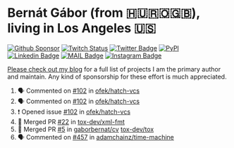 # Bernát Gábor (from 🇭🇺🇷🇴🇬🇧), living in Los Angeles 🇺🇸

[![Github Sponsor](https://img.shields.io/static/v1?label=Sponsor&message=%E2%9D%A4&logo=GitHub&link=https://github.com/sponsors/gaborbernat&style=flat-square)](https://github.com/sponsors/gaborbernat)
[![Twitch Status](https://img.shields.io/twitch/status/gaborbernat?style=flat-square)](https://www.twitch.tv/gaborbernat)
[![Twitter Badge](https://img.shields.io/badge/-@gjbernat-1ca0f1?style=flat-square&labelColor=1ca0f1&logo=twitter&logoColor=white&link=https://twitter.com/gjbernat)](https://twitter.com/gjbernat)
[![PyPI](https://img.shields.io/badge/-gaborbernat-0073b7?style=flat-square&logo=Python&logoColor=white&link=https://pypi.org/user/gaborbernat/)](https://pypi.org/user/gaborbernat/)
[![Linkedin Badge](https://img.shields.io/badge/-gaborbernat-blue?style=flat-square&logo=Linkedin&logoColor=white&link=https://www.linkedin.com/in/gaborbernat/)](https://www.linkedin.com/in/gaborbernat/)
[![MAIL Badge](https://img.shields.io/badge/-gaborjbernat@gmail.com-c14438?style=flat-square&logo=Gmail&logoColor=white&link=mailto:gaborjbernat@gmail.com)](mailto:gaborjbernat@gmail.com)
[![Instagram Badge](https://img.shields.io/badge/-@gabor__bernat-845EC2?style=flat-square&labelColor=white&logo=Instagram&link=https://instagram.com/gabor_bernat/)](https://instagram.com/gabor_bernat)

[Please check out my blog](https://bernat.tech/about/) for a full list of projects I am the primary author and maintain.
Any kind of sponsorship for these effort is much appreciated.

<!--START_SECTION:activity-->

1. 🗣 Commented on [#102](https://github.com/ofek/hatch-vcs/issues/102#issuecomment-3157552360) in [ofek/hatch-vcs](https://github.com/ofek/hatch-vcs)
2. 🗣 Commented on [#102](https://github.com/ofek/hatch-vcs/issues/102#issuecomment-3157522679) in [ofek/hatch-vcs](https://github.com/ofek/hatch-vcs)
3. ❗ Opened issue [#102](https://github.com/ofek/hatch-vcs/issues/102) in [ofek/hatch-vcs](https://github.com/ofek/hatch-vcs)
4. 🎉 Merged PR [#22](https://github.com/tox-dev/xml-fmt/pull/22) in [tox-dev/xml-fmt](https://github.com/tox-dev/xml-fmt)
5. 🎉 Merged PR [#5](https://github.com/gaborbernat/cv/pull/5) in [gaborbernat/cv](https://github.com/gaborbernat/cv)
   [tox-dev/tox](https://github.com/tox-dev/tox)
5. 🗣 Commented on [#457](https://github.com/adamchainz/time-machine/pull/457#issuecomment-2197730644) in
[adamchainz/time-machine](https://github.com/adamchainz/time-machine)
<!--END_SECTION:activity-->

